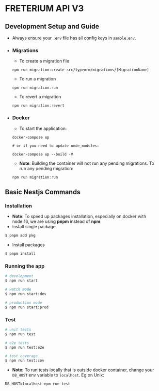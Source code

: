 # FRETERIUM API V3

## Development Setup and Guide
- Always ensure your `.env` file has all config keys in `sample.env`.
- ### Migrations
  - To create a migration file 
  ```
  npm run migration:create src/typeorm/migrations/[MigrationName]
  ```
  - To run a migration
  ```
  npm run migration:run
  ```
  - To revert a migration
  ```
  npm run migration:revert
  ```
- ### Docker
  - To start the application:
  ```
  docker-compose up 

  # or if you need to update node_modules:

  docker-compose up --build -V 
  ```

  - **Note**: Building the container will not run any pending migrations. To run any pending migration:
  ```
  npm run migration:run
  ```

## Basic Nestjs Commands
### Installation
- **Note**: To speed up packages installation, especially on docker with node:16, we are using **pnpm** instead of **npm**
- Install single package
```bash
$ pnpm add pkg
```
- Install packages
```bash
$ pnpm install
```

### Running the app

```bash
# development
$ npm run start

# watch mode
$ npm run start:dev

# production mode
$ npm run start:prod
```

### Test
```bash
# unit tests
$ npm run test

# e2e tests
$ npm run test:e2e

# test coverage
$ npm run test:cov
```

- **Note:** To run tests locally that is outside docker container, change your `DB_HOST` env variable to `localhost`. Eg on Unix:
```
DB_HOST=localhost npm run test
```
